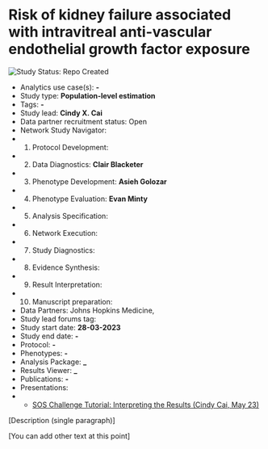 Risk of kidney failure associated with intravitreal anti-vascular endothelial growth factor exposure
=============

<img src="https://img.shields.io/badge/Study%20Status-Repo%20Created-lightgray.svg" alt="Study Status: Repo Created">

- Analytics use case(s): **-**
- Study type: **Population-level estimation**
- Tags: **-**
- Study lead: **Cindy X. Cai**
- Data partner recruitment status: Open
- Network Study Navigator:
- 1. Protocol Development:
- 2. Data Diagnostics: **Clair Blacketer**
- 3. Phenotype Development: **Asieh Golozar**
- 4. Phenotype Evaluation: **Evan Minty**
- 5. Analysis Specification: 
- 6. Network Execution:
- 7. Study Diagnostics:
- 8. Evidence Synthesis:
- 9. Result Interpretation:
- 10. Manuscript preparation: 
- Data Partners: Johns Hopkins Medicine, 
- Study lead forums tag:
- Study start date: **28-03-2023**
- Study end date: **-**
- Protocol: **-**
- Phenotypes: **-**
- Analysis Package: **_**
- Results Viewer: **_**
- Publications: **-**
- Presentations: 
- -  <a href="https://www.youtube.com/watch?v=uu54ki69vxw&ab_channel=OHDSI">SOS Challenge Tutorial: Interpreting the Results (Cindy Cai, May 23)</a>

[Description (single paragraph)]

[You can add other text at this point]

